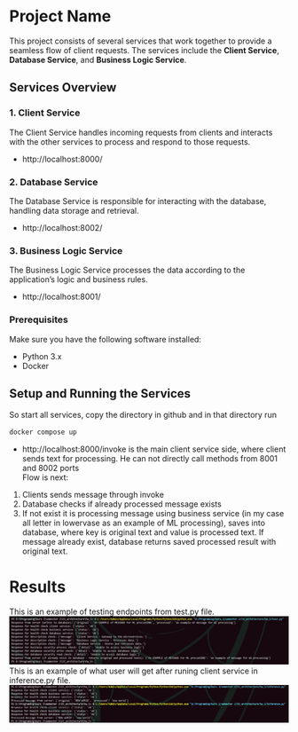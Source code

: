 # Project Name

This project consists of several services that work together to provide a seamless flow of client requests. The services include the **Client Service**, **Database Service**, and **Business Logic Service**.

## Services Overview

### 1. **Client Service**
The Client Service handles incoming requests from clients and interacts with the other services to process and respond to those requests.
- http://localhost:8000/

### 2. **Database Service**
The Database Service is responsible for interacting with the database, handling data storage and retrieval.
- http://localhost:8002/

### 3. **Business Logic Service**
The Business Logic Service processes the data according to the application’s logic and business rules.
- http://localhost:8001/

### Prerequisites
Make sure you have the following software installed:
- Python 3.x
- Docker


## Setup and Running the Services
So start all services, copy the directory in github and in that directory run
```bash 
docker compose up
```
- http://localhost:8000/invoke is the main client service side, where client sends text for processing. He can not directly call methods from 8001 and 8002 ports <br>
Flow is next:
1. Clients sends message through invoke
2. Database checks if already processed message exists
3. If not exist it is processing message using business service (in my case all letter in lowervase as an example of ML processing), saves into database, where key is original text and value is processed text. If message already exist, database returns saved processed result with original text.

# Results
This is an example of testing endpoints from test.py file.
![Testing](test.png)
This is an example of what user will get after runing client service in inference.py file.
![Processing](inference.png)




